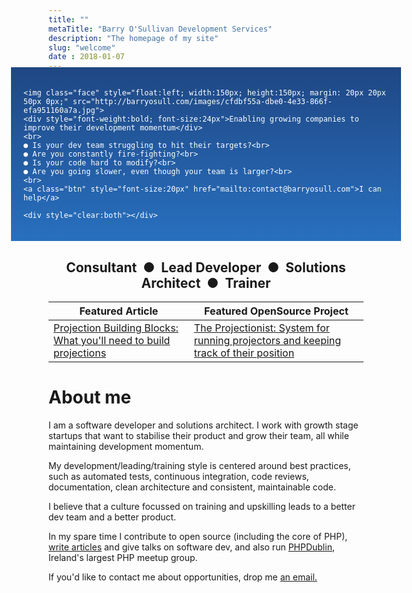```yaml
---
title: ""
metaTitle: "Barry O'Sullivan Development Services"
description: "The homepage of my site"
slug: "welcome"
date : 2018-01-07
---
```

<div style="padding:20px;color:#fff;background: linear-gradient(#1f4784, #2870bf);margin: -20px -60px 0px;">

    <img class="face" style="float:left; width:150px; height:150px; margin: 20px 20px 50px 0px;" src="http://barryosull.com/images/cfdbf55a-dbe0-4e33-866f-efa951160a7a.jpg">
    <div style="font-weight:bold; font-size:24px">Enabling growing companies to improve their development momentum</div>
    <br>
    ● Is your dev team struggling to hit their targets?<br>
    ● Are you constantly fire-fighting?<br>
    ● Is your code hard to modify?<br>
    ● Are you going slower, even though your team is larger?<br>
    <br>
    <a class="btn" style="font-size:20px" href="mailto:contact@barryosull.com">I can help</a>

    <div style="clear:both"></div>
</div>

<h2 style="text-align:center;">Consultant &nbsp;&#9679;&nbsp; Lead Developer &nbsp;&#9679;&nbsp; Solutions Architect &nbsp;&#9679;&nbsp; Trainer</h2>

| Featured Article | Featured OpenSource Project |
| ---------------- | ------------------------- |
| [Projection Building Blocks: What you'll need to build projections](/blog/projection-building-blocks-what-you-ll-need-to-build-projections) | [The Projectionist: System for running projectors and keeping track of their position](https://github.com/barryosull/the-projectionist) |

# About me
I am a software developer and solutions architect. I work with growth stage startups that want to stabilise their product and grow their team, all while maintaining development momentum.

My development/leading/training style is centered around best practices, such as automated tests, continuous integration, code reviews, documentation, clean architecture and consistent, maintainable code. 

I believe that a culture focussed on training and upskilling leads to a better dev team and a better product.

In my spare time I contribute to open source (including the core of PHP), [write articles](/blog) and give talks on software dev, and also run [PHPDublin](https://www.meetup.com/PHP-Dublin/), Ireland's largest PHP meetup group.

If you'd like to contact me about opportunities, drop me <a href="mailto:contact@barryosull.com">an email.</a>

